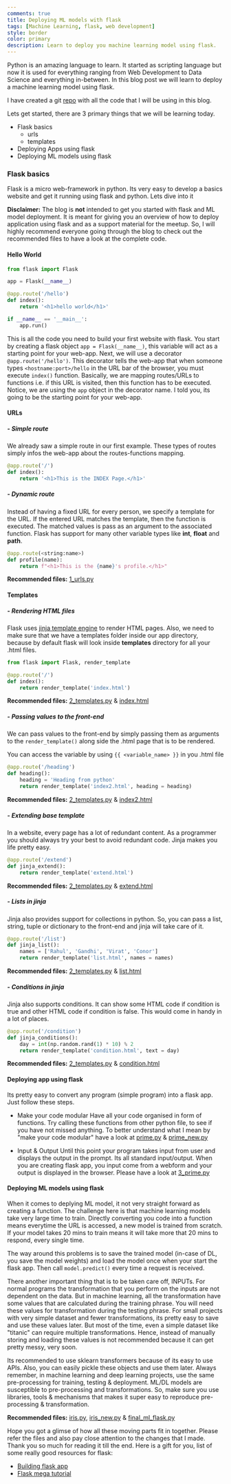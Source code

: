 ```yaml
---
comments: true
title: Deploying ML models with flask
tags: [Machine Learning, flask, web development]
style: border
color: primary
description: Learn to deploy you machine learning model using flask.
---
```


Python is an amazing language to learn. It started as scripting language but now it is used for everything ranging from Web Development to Data Science and everything in-between. In this blog post we will learn to deploy a machine learning model using flask.

I have created a git [repo](#) with all the code that I will be using in this blog.

Lets get started, there are 3 primary things that we will be learning today.
- Flask basics
    - urls
    - templates
- Deploying Apps using flask
- Deploying ML models using flask

### Flask basics

Flask is a micro web-framework in python. Its very easy to develop a basics website and get it running using flask and python. Lets dive into it

**Disclaimer:** The blog is **not** intended to get you started with flask and ML model deployment. It is meant for giving you an overview of how to deploy application using flask and as a support material for the meetup. So, I will highly recommend everyone going through the blog to check out the recommended files to have a look at the complete code.

#### Hello World

```python
from flask import Flask

app = Flask(__name__)

@app.route('/hello')
def index():
    return '<h1>hello world</h1>'

if __name__ == '__main__':
    app.run()
```

This is all the code you need to build your first website with flask. You start by creating a flask object `app = Flask(__name__)`, this variable will act as a starting point for your web-app. Next, we will use a decorator `@app.route('/hello')`. This decorator tells the web-app that when someone types `<hostname:port>/hello` in the URL bar of the browser, you must execute `index()` function. Basically, we are mapping routes/URLs to functions i.e. if this URL is visited, then this function has to be executed. Notice, we are using the `app` object in the decorator name. I told you, its going to be the starting point for your web-app.

#### URLs 

##### - **Simple route**
We already saw a simple route in our first example. These types of routes simply infos the web-app about the routes-functions mapping.

```python 
@app.route('/')
def index():
    return '<h1>This is the INDEX Page.</h1>'
```

##### - **Dynamic route**
Instead of having a fixed URL for every person, we specify a template for the URL. If the entered URL matches the template, then the function is executed. The matched values is pass as an argument to the associated function. Flask has support for many other variable types like **int**, **float** and **path**.

```python
@app.route(<string:name>)
def profile(name):
    return f"<h1>This is the {name}'s profile.</h1>"
```

**Recommended files:** [1_urls.py](https://github.com/Ankur-singh/flask_demo/blob/master/1_urls.py)

#### Templates

##### - **Rendering HTML files**
Flask uses [jinja template engine](https://www.palletsprojects.com/p/jinja/) to render HTML pages. Also, we need to make sure that we have a templates folder inside our app directory, because by default flask will look inside **templates** directory for all your .html files.

```python
from flask import Flask, render_template

@app.route('/')
def index():
    return render_template('index.html')
```

**Recommended files:** [2_templates.py](https://github.com/Ankur-singh/flask_demo/blob/master/2_templates.py) & [index.html](https://github.com/Ankur-singh/flask_demo/blob/master/templates/index.html)


##### - **Passing values to the front-end**
We can pass values to the front-end by simply passing them as arguments to the `render_template()` along side the .html page that is to be rendered.

You can access the variable by using `{{ <variable_name> }}` in you .html file

```python
@app.route('/heading')
def heading():
    heading = 'Heading from python'
    return render_template('index2.html', heading = heading)
```

**Recommended files:** [2_templates.py](https://github.com/Ankur-singh/flask_demo/blob/master/2_templates.py) & [index2.html](https://github.com/Ankur-singh/flask_demo/blob/master/templates/index2.html)


##### - **Extending base template**
In a website, every page has a lot of redundant content. As a programmer you should always try your best to avoid redundant code. Jinja makes you life pretty easy.

```python
@app.route('/extend')
def jinja_extend():
    return render_template('extend.html')
```

**Recommended files:** [2_templates.py](https://github.com/Ankur-singh/flask_demo/blob/master/2_templates.py) & [extend.html](https://github.com/Ankur-singh/flask_demo/blob/master/templates/extend.html)


##### - **Lists in jinja**
Jinja also provides support for collections in python. So, you can pass a list, string, tuple or dictionary to the front-end and jinja will take care of it.

```python
@app.route('/list')
def jinja_list():
    names = ['Rahul', 'Gandhi', 'Virat', 'Conor']
    return render_template('list.html', names = names)
```

**Recommended files:** [2_templates.py](https://github.com/Ankur-singh/flask_demo/blob/master/2_templates.py) & [list.html](https://github.com/Ankur-singh/flask_demo/blob/master/templates/list.html)


##### - **Conditions in jinja**
Jinja also supports conditions. It can show some HTML code if condition is true and other HTML code if condition is false. This would come in handy in a lot of places.

```python
@app.route('/condition')
def jinja_conditions():
    day = int(np.random.rand(1) * 10) % 2
    return render_template('condition.html', text = day)
```

**Recommended files:** [2_templates.py](https://github.com/Ankur-singh/flask_demo/blob/master/2_templates.py) & [condition.html](https://github.com/Ankur-singh/flask_demo/blob/master/templates/condition.html)

#### Deploying app using flask

Its pretty easy to convert any program (simple program) into a flask app. Just follow these steps.
- Make your code modular
Have all your code organised in form of functions. Try calling these functions from other python file, to see if you have not missed anything. To better understand what I mean by "make your code modular" have a look at [prime.py](https://github.com/Ankur-singh/flask_demo/blob/master/prime.py) & [prime_new.py](https://github.com/Ankur-singh/flask_demo/blob/master/prime_new.py)

- Input & Output
Until this point your program takes input from user and displays the output in the prompt. Its all standard input/output. When you are creating flask app, you input come from a webform and your output is displayed in the browser.
Please have a look at [3_prime.py](https://github.com/Ankur-singh/flask_demo/blob/master/3_prime.py)

#### Deploying ML models using flask

When it comes to deplying ML model, it not very straight forward as creating a function. The challenge here is that machine learning models take very large time to train. Directly converting you code into a function means everytime the URL is accessed, a new model is trained from scratch. If your model takes 20 mins to train means it will take more that 20 mins to respond, every single time. 

The way around this problems is to save the trained model (in-case of DL, you save the model weights) and load the model once when your start the flask app. Then call `model.predict()` every time a request is received. 

There another important thing that is to be taken care off, INPUTs. For normal programs the transformation that you perform on the inputs are not dependent on the data. But in machine learning, all the transformation have some values that are calculated during the training phrase. You will need these values for transformation during the testing phrase. For small projects with very simple dataset and fewer transformations, its pretty easy to save and use these values later. But most of the time, even a simple dataset like "titanic" can require multiple transformations. Hence, instead of manually storing and loading these values is not recommended because it can get pretty messy, very soon. 

Its recommended to use sklearn transformers because of its easy to use APIs. Also, you can easily pickle these objects and use them later. Always remember, in machine learning and deep learning projects, use the same pre-processing for training, testing & deployment. ML/DL models are susceptible to pre-processing and transformations. So, make sure you use libraries, tools & mechanisms that makes it super easy to reproduce pre-processing & transformation. 

**Recommended files:** [iris.py](https://github.com/Ankur-singh/flask_demo/blob/master/iris.py), [iris_new.py](https://github.com/Ankur-singh/flask_demo/blob/master/iris_new.py) & [final_ml_flask.py](https://github.com/Ankur-singh/flask_demo/blob/master/final_ml_flask.py)


Hope you got a glimse of how all these moving parts fit in together. Please refer the files and also pay close attention to the changes that I made. Thank you so much for reading it till the end. Here is a gift for you, list of some really good resources for flask:
- [Building flask app](https://hackersandslackers.com/series/building-flask-apps)
- [Flask mega tutorial](https://blog.miguelgrinberg.com/post/the-flask-mega-tutorial-part-i-hello-world)

<br>
<br>
